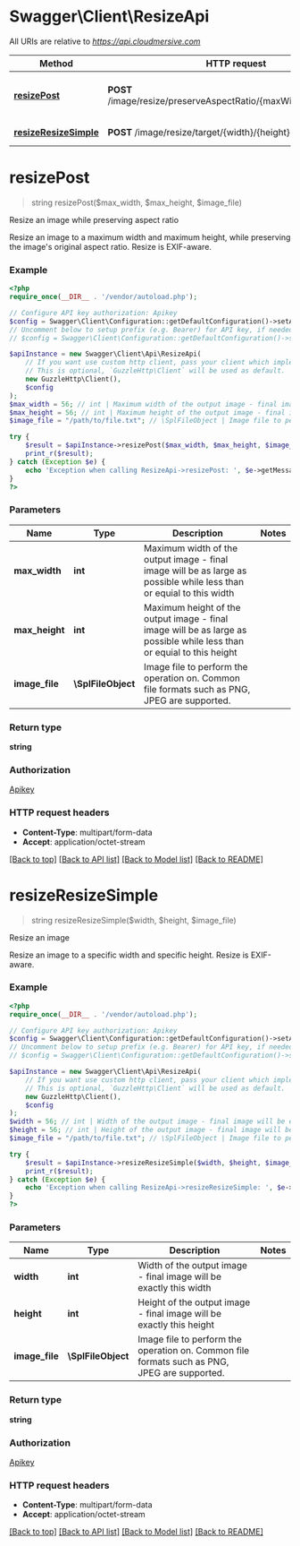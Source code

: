 # Swagger\Client\ResizeApi

All URIs are relative to *https://api.cloudmersive.com*

Method | HTTP request | Description
------------- | ------------- | -------------
[**resizePost**](ResizeApi.md#resizePost) | **POST** /image/resize/preserveAspectRatio/{maxWidth}/{maxHeight} | Resize an image while preserving aspect ratio
[**resizeResizeSimple**](ResizeApi.md#resizeResizeSimple) | **POST** /image/resize/target/{width}/{height} | Resize an image


# **resizePost**
> string resizePost($max_width, $max_height, $image_file)

Resize an image while preserving aspect ratio

Resize an image to a maximum width and maximum height, while preserving the image's original aspect ratio.  Resize is EXIF-aware.

### Example
```php
<?php
require_once(__DIR__ . '/vendor/autoload.php');

// Configure API key authorization: Apikey
$config = Swagger\Client\Configuration::getDefaultConfiguration()->setApiKey('Apikey', 'YOUR_API_KEY');
// Uncomment below to setup prefix (e.g. Bearer) for API key, if needed
// $config = Swagger\Client\Configuration::getDefaultConfiguration()->setApiKeyPrefix('Apikey', 'Bearer');

$apiInstance = new Swagger\Client\Api\ResizeApi(
    // If you want use custom http client, pass your client which implements `GuzzleHttp\ClientInterface`.
    // This is optional, `GuzzleHttp\Client` will be used as default.
    new GuzzleHttp\Client(),
    $config
);
$max_width = 56; // int | Maximum width of the output image - final image will be as large as possible while less than or equial to this width
$max_height = 56; // int | Maximum height of the output image - final image will be as large as possible while less than or equial to this height
$image_file = "/path/to/file.txt"; // \SplFileObject | Image file to perform the operation on.  Common file formats such as PNG, JPEG are supported.

try {
    $result = $apiInstance->resizePost($max_width, $max_height, $image_file);
    print_r($result);
} catch (Exception $e) {
    echo 'Exception when calling ResizeApi->resizePost: ', $e->getMessage(), PHP_EOL;
}
?>
```

### Parameters

Name | Type | Description  | Notes
------------- | ------------- | ------------- | -------------
 **max_width** | **int**| Maximum width of the output image - final image will be as large as possible while less than or equial to this width |
 **max_height** | **int**| Maximum height of the output image - final image will be as large as possible while less than or equial to this height |
 **image_file** | **\SplFileObject**| Image file to perform the operation on.  Common file formats such as PNG, JPEG are supported. |

### Return type

**string**

### Authorization

[Apikey](../../README.md#Apikey)

### HTTP request headers

 - **Content-Type**: multipart/form-data
 - **Accept**: application/octet-stream

[[Back to top]](#) [[Back to API list]](../../README.md#documentation-for-api-endpoints) [[Back to Model list]](../../README.md#documentation-for-models) [[Back to README]](../../README.md)

# **resizeResizeSimple**
> string resizeResizeSimple($width, $height, $image_file)

Resize an image

Resize an image to a specific width and specific height.  Resize is EXIF-aware.

### Example
```php
<?php
require_once(__DIR__ . '/vendor/autoload.php');

// Configure API key authorization: Apikey
$config = Swagger\Client\Configuration::getDefaultConfiguration()->setApiKey('Apikey', 'YOUR_API_KEY');
// Uncomment below to setup prefix (e.g. Bearer) for API key, if needed
// $config = Swagger\Client\Configuration::getDefaultConfiguration()->setApiKeyPrefix('Apikey', 'Bearer');

$apiInstance = new Swagger\Client\Api\ResizeApi(
    // If you want use custom http client, pass your client which implements `GuzzleHttp\ClientInterface`.
    // This is optional, `GuzzleHttp\Client` will be used as default.
    new GuzzleHttp\Client(),
    $config
);
$width = 56; // int | Width of the output image - final image will be exactly this width
$height = 56; // int | Height of the output image - final image will be exactly this height
$image_file = "/path/to/file.txt"; // \SplFileObject | Image file to perform the operation on.  Common file formats such as PNG, JPEG are supported.

try {
    $result = $apiInstance->resizeResizeSimple($width, $height, $image_file);
    print_r($result);
} catch (Exception $e) {
    echo 'Exception when calling ResizeApi->resizeResizeSimple: ', $e->getMessage(), PHP_EOL;
}
?>
```

### Parameters

Name | Type | Description  | Notes
------------- | ------------- | ------------- | -------------
 **width** | **int**| Width of the output image - final image will be exactly this width |
 **height** | **int**| Height of the output image - final image will be exactly this height |
 **image_file** | **\SplFileObject**| Image file to perform the operation on.  Common file formats such as PNG, JPEG are supported. |

### Return type

**string**

### Authorization

[Apikey](../../README.md#Apikey)

### HTTP request headers

 - **Content-Type**: multipart/form-data
 - **Accept**: application/octet-stream

[[Back to top]](#) [[Back to API list]](../../README.md#documentation-for-api-endpoints) [[Back to Model list]](../../README.md#documentation-for-models) [[Back to README]](../../README.md)

